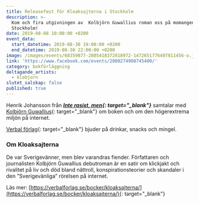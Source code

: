 ```yaml
---
title: Releasefest för Kloaksajterna i Stockholm
description: >-
  Kom och fira utgivningen av  Kolbjörn Guwallius roman oss på momangen i
  Stockholm!
date: 2019-08-08 10:00:00 +0200
event_data:
  start_datetime: 2019-08-30 19:00:00 +0200
  end_datetime: 2019-08-30 22:00:00 +0200
image: /images/events/68359877-2805418372818972-1472651776497811456-o.jpg
link: 'https://www.facebook.com/events/2080274908745400/'
category: bokförläggning
deltagande_artists:
  - klobjorn
slutet_salskap: false
published: true
---
```


Henrik Johansson fr&aring;n ***[Inte rasist, men](https://www.facebook.com/irm.se/){: target="_blank"}*** samtalar med [Kolbjörn Guwallius](https://www.facebook.com/kolbjornguwallius/){: target="_blank"} om boken och om den högerextrema miljön p&aring; internet.

[Verbal förlag](https://www.facebook.com/verbalforlag/){: target="_blank"} bjuder p&aring; drinkar, snacks och mingel.

### Om Kloaksajterna

De var Sverigev&auml;nner, men blev varandras fiender. Författaren och journalisten Kolbjörn Guwallius debutroman &auml;r en satir om klickjakt och rivalitet p&aring; liv och död bland n&auml;ttroll, konspirationsteorier och skandaler i den ”Sverigev&auml;nliga” rörelsen p&aring; internet.

L&auml;s mer: [https://verbalforlag.se/bocker/kloaksajterna/](https://verbalforlag.se/bocker/kloaksajterna/){: target="_blank"}
